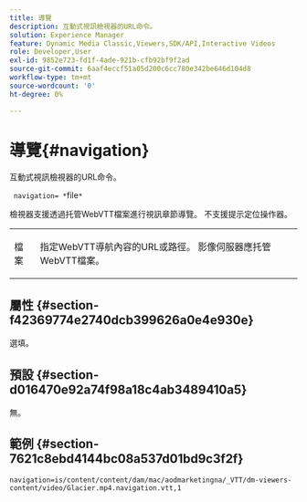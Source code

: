```yaml
---
title: 導覽
description: 互動式視訊檢視器的URL命令。
solution: Experience Manager
feature: Dynamic Media Classic,Viewers,SDK/API,Interactive Videos
role: Developer,User
exl-id: 9852e723-fd1f-4ade-921b-cfb92bf9f2ad
source-git-commit: 6aaf4eccf51a05d200c6cc780e342be646d104d8
workflow-type: tm+mt
source-wordcount: '0'
ht-degree: 0%

---
```


# 導覽{#navigation}

互動式視訊檢視器的URL命令。

` navigation= *`file`*`

檢視器支援透過托管WebVTT檔案進行視訊章節導覽。 不支援提示定位操作器。

<table id="table_C616483932C2482CA9794DDD7313FD7C"> 
 <tbody> 
  <tr> 
   <td colname="col1"> <p> <span class="codeph"> <span class="varname"> 檔案</span> </span> </p> </td> 
   <td colname="col2"> <p> 指定WebVTT導航內容的URL或路徑。 影像伺服器應托管WebVTT檔案。 </p> </td> 
  </tr> 
 </tbody> 
</table>

## 屬性 {#section-f42369774e2740dcb399626a0e4e930e}

選填。

## 預設 {#section-d016470e92a74f98a18c4ab3489410a5}

無。

## 範例 {#section-7621c8ebd4144bc08a537d01bd9c3f2f}

```
navigation=is/content/content/dam/mac/aodmarketingna/_VTT/dm-viewers-content/video/Glacier.mp4.navigation.vtt,1
```
